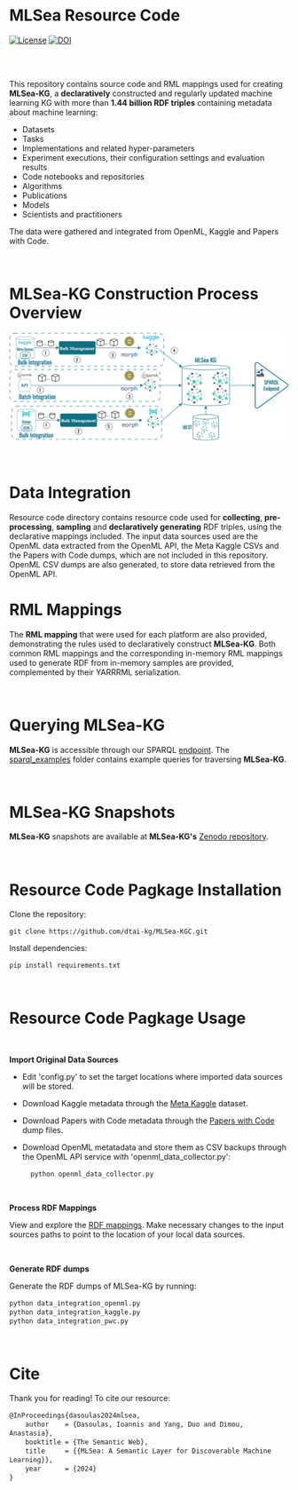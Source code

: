 # MLSea Resource Code

[![License](https://img.shields.io/badge/License-Apache_2.0-blue.svg)](https://opensource.org/licenses/Apache-2.0) [![DOI](https://zenodo.org/badge/DOI/10.5281/zenodo.10287682.svg)](https://zenodo.org/doi/10.5281/zenodo.10287682)

<br><br>

This repository contains source code and RML mappings used for creating **MLSea-KG**, a **declaratively** constructed and regularly updated machine learning KG with more than **1.44 billion RDF triples** containing metadata about machine learning:
- Datasets 
- Tasks
- Implementations and related hyper-parameters 
- Experiment executions, their configuration settings and evaluation results 
- Code notebooks and repositories 
- Algorithms 
- Publications 
- Models 
- Scientists and practitioners 

The data were gathered and integrated from OpenML, Kaggle and Papers with Code.

<br>

# MLSea-KG Construction Process Overview 
![Error loading the image!](images/kgc.jpg)  

<br>

# Data Integration

Resource code directory contains resource code used for **collecting**, **pre-processing**, **sampling** and **declaratively generating** RDF triples, using the declarative mappings included. The input data sources used are the OpenML data extracted from the OpenML API, the Meta Kaggle CSVs and the Papers with Code dumps, which are not included in this repository.
OpenML CSV dumps are also generated, to store data retrieved from the OpenML API.
<br>

# RML Mappings

The **RML mapping** that were used for each platform are also provided, demonstrating the rules used to declaratively construct **MLSea-KG**. Both common RML mappings and the corresponding in-memory RML mappings used to generate RDF from in-memory samples are provided, complemented by their YARRRML serialization.

<br>

# Querying MLSea-KG

**MLSea-KG** is accessible through our SPARQL [endpoint](http://w3id.org/mlsea-kg). The [sparql_examples](https://github.com/dtai-kg/MLSea-KGC/tree/main/sparql_examples) folder contains example queries for traversing **MLSea-KG**. 

<br>

# MLSea-KG Snapshots

**MLSea-KG** snapshots are available at **MLSea-KG's** [Zenodo repository](https://zenodo.org/doi/10.5281/zenodo.10287349).

<br>

# Resource Code Pagkage Installation

Clone the repository:

    git clone https://github.com/dtai-kg/MLSea-KGC.git

Install dependencies: 

    pip install requirements.txt

<br>

# Resource Code Pagkage Usage

<br>

**Import Original Data Sources**

- Edit 'config.py' to set the target locations where imported data sources will be stored. 
- Download Kaggle metadata through the [Meta Kaggle](https://www.kaggle.com/datasets/kaggle/meta-kaggle) dataset.
- Download Papers with Code metadata through the [Papers with Code](https://paperswithcode.com/about) dump files.
- Download OpenML metatadata and store them as CSV backups through the OpenML API service with 'openml_data_collector.py':

        python openml_data_collector.py

<br>

**Process RDF Mappings**

View and explore the [RDF mappings](https://github.com/dtai-kg/MLSea-KGC/tree/main/resource_code/Mappings). Make necessary changes to the input sources paths to point to the location of your local data sources. 

<br>

**Generate RDF dumps** 

Generate the RDF dumps of MLSea-KG by running: 

    python data_integration_openml.py
    python data_integration_kaggle.py
    python data_integration_pwc.py


<br>

# Cite 

Thank you for reading! To cite our resource:

    @InProceedings{dasoulas2024mlsea,
        author    = {Dasoulas, Ioannis and Yang, Duo and Dimou, Anastasia},
        booktitle = {The Semantic Web},
        title     = {{MLSea: A Semantic Layer for Discoverable Machine Learning}},
        year      = {2024}
    }